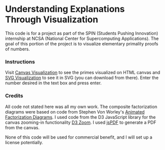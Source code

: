 # Understanding Explanations Through Visualization

This code is for a project as part of the SPIN (Students Pushing Innovation) internship at NCSA (National Center for Supercomputing Applications). The goal of this portion of the project is to visualize elementary primality proofs of numbers.

### Instructions
Visit [Canvas Visualization] to see the primes visualized on HTML canvas and [SVG Visualization] to see it in SVG (you can download from there). Enter the number desired in the text box and press enter.

### Credits
All code not stated here was all my own work.
The composite factorization diagrams were based on code from Stephen Von Worley's [Animated Factorization Diagrams].
I used code from the D3 JavaScript library for the canvas zooming-in functionality [D3 Zoom].
I used [jsPDF] to generate a PDF from the canvas.

None of this code will be used for commercial benefit, and I will set up a license potentially.

[Animated Factorization Diagrams]: http://www.datapointed.net/visualizations/math/factorization/animated-diagrams/
[D3 Zoom]: https://github.com/d3/d3-zoom 
[jsPDF]: https://github.com/MrRio/jsPDF
[Canvas Visualization]: https://chessgoose.github.io/explanation-visualization/index.html
[SVG Visualization]: https://chessgoose.github.io/explanation-visualization/svg-index.html
